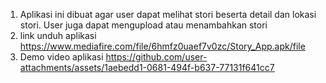1. Aplikasi ini dibuat agar user dapat melihat stori beserta detail dan lokasi stori. User juga dapat mengupload atau menambahkan stori
2. link unduh aplikasi
   https://www.mediafire.com/file/6hmfz0uaef7v0zc/Story_App.apk/file
3. Demo video aplikasi
   https://github.com/user-attachments/assets/1aebedd1-0681-494f-b637-77131f641cc7

